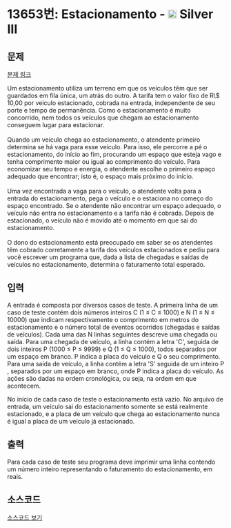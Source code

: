 # 13653번: Estacionamento - <img src="https://static.solved.ac/tier_small/8.svg" style="height:20px" /> Silver III

<!-- performance -->

<!-- 문제 제출 후 깃허브에 푸시를 했을 때 제출한 코드의 성능이 입력될 공간입니다.-->

<!-- end -->

## 문제

[문제 링크](https://boj.kr/13653)


<p>Um estacionamento utiliza um terreno em que os veículos têm que ser guardados em fila única, um atrás do outro. A tarifa tem o valor fixo de R\$ 10,00 por veiculo estacionado, cobrada na entrada, independente de seu porte e tempo de permanência. Como o estacionamento é muito concorrido, nem todos os veículos que chegam ao estacionamento conseguem lugar para estacionar.<br>
<br>
Quando um veículo chega ao estacionamento, o atendente primeiro determina se há vaga para esse veículo. Para isso, ele percorre a pé o estacionamento, do início ao fim, procurando um espaço que esteja vago e tenha comprimento maior ou igual ao comprimento do veículo. Para economizar seu tempo e energia, o atendente escolhe o primeiro espaço adequado que encontrar; isto é, o espaço mais próximo do início.<br>
<br>
Uma vez encontrada a vaga para o veículo, o atendente volta para a entrada do estacionamento, pega o veículo e o estaciona no começo do espaço encontrado. Se o atendente não encontrar um espaço adequado, o veículo não entra no estacionamento e a tarifa não é cobrada. Depois de estacionado, o veículo não é movido até o momento em que sai do estacionamento.<br>
<br>
O dono do estacionamento está preocupado em saber se os atendentes têm cobrado corretamente a tarifa dos veículos estacionados e pediu para você escrever um programa que, dada a lista de chegadas e saídas de veículos no estacionamento, determina o faturamento total esperado.</p>



## 입력


<p>A entrada é composta por diversos casos de teste. A primeira linha de um caso de teste contém dois números inteiros C (1 ≤ C ≤ 1000) e N (1 ≤ N ≤ 10000) que indicam respectivamente o comprimento em metros do estacionamento e o número total de eventos ocorridos (chegadas e saídas de veículos). Cada uma das N linhas seguintes descreve uma chegada ou saída. Para uma chegada de veículo, a linha contém a letra 'C', seguida de dois inteiros P (1000 ≤ P ≤ 9999) e Q (1 ≤ Q ≤ 1000), todos separados por um espaço em branco. P indica a placa do veículo e Q o seu comprimento. Para uma saída de veículo, a linha contém a letra 'S' seguida de um inteiro P , separados por um espaço em branco, onde P indica a placa do veículo. As ações são dadas na ordem cronológica, ou seja, na ordem em que acontecem.</p>

<p>No início de cada caso de teste o estacionamento está vazio. No arquivo de entrada, um veículo sai do estacionamento somente se está realmente estacionado, e a placa de um veículo que chega ao estacionamento nunca é igual a placa de um veículo já estacionado.</p>



## 출력


<p>Para cada caso de teste seu programa deve imprimir uma linha contendo um número inteiro representando o faturamento do estacionamento, em reais.</p>



## 소스코드

[소스코드 보기](Estacionamento.py)